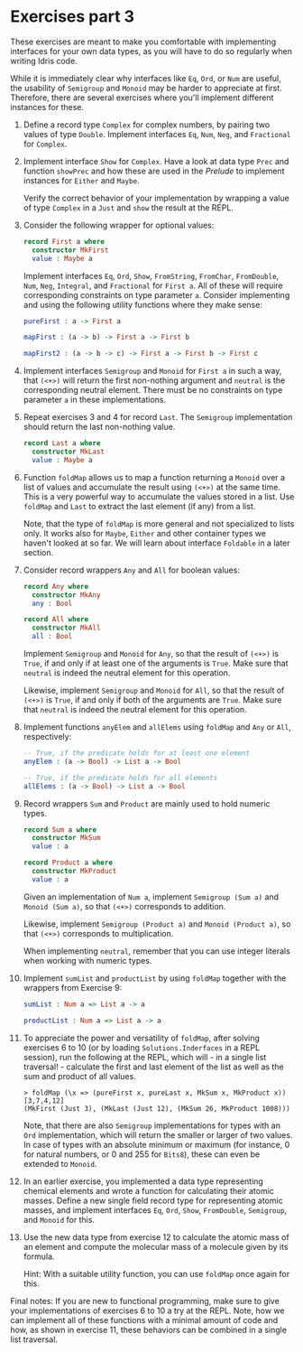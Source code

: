 # Exercises part 3

These exercises are meant to make you comfortable with implementing interfaces for your own data types, as you will have to do so regularly when writing Idris code.

While it is immediately clear why interfaces like `Eq`, `Ord`, or `Num` are useful, the usability of `Semigroup` and `Monoid` may be harder to appreciate at first. Therefore, there are several exercises where you'll implement different instances for these.

01. Define a record type `Complex` for complex numbers, by pairing two values of type `Double`. Implement interfaces `Eq`, `Num`, `Neg`, and `Fractional` for `Complex`.

02. Implement interface `Show` for `Complex`. Have a look at data type `Prec` and function `showPrec` and how these are used in the *Prelude* to implement instances for `Either` and `Maybe`.

    Verify the correct behavior of your implementation by wrapping a value of type `Complex` in a `Just` and `show` the result at the REPL.

03. Consider the following wrapper for optional values:

    ```idris
    record First a where
      constructor MkFirst
      value : Maybe a
    ```

    Implement interfaces `Eq`, `Ord`, `Show`, `FromString`, `FromChar`, `FromDouble`, `Num`, `Neg`, `Integral`, and `Fractional` for `First a`. All of these will require corresponding constraints on type parameter `a`. Consider implementing and using the following utility functions where they make sense:

    ```idris
    pureFirst : a -> First a

    mapFirst : (a -> b) -> First a -> First b

    mapFirst2 : (a -> b -> c) -> First a -> First b -> First c
    ```

04. Implement interfaces `Semigroup` and `Monoid` for `First a` in such a way, that `(<+>)` will return the first non-nothing argument and `neutral` is the corresponding neutral element. There must be no constraints on type parameter `a` in these implementations.

05. Repeat exercises 3 and 4 for record `Last`. The `Semigroup` implementation should return the last non-nothing value.

    ```idris
    record Last a where
      constructor MkLast
      value : Maybe a
    ```

06. Function `foldMap` allows us to map a function returning a `Monoid` over a list of values and accumulate the result using `(<+>)` at the same time. This is a very powerful way to accumulate the values stored in a list. Use `foldMap` and `Last` to extract the last element (if any) from a list.

    Note, that the type of `foldMap` is more general and not specialized to lists only. It works also for `Maybe`, `Either` and other container types we haven't looked at so far. We will learn about interface `Foldable` in a later section.

07. Consider record wrappers `Any` and `All` for boolean values:

    ```idris
    record Any where
      constructor MkAny
      any : Bool

    record All where
      constructor MkAll
      all : Bool
    ```

    Implement `Semigroup` and `Monoid` for `Any`, so that the result of `(<+>)` is `True`, if and only if at least one of the arguments is `True`. Make sure that `neutral` is indeed the neutral element for this operation.

    Likewise, implement `Semigroup` and `Monoid` for `All`, so that the result of `(<+>)` is `True`, if and only if both of the arguments are `True`. Make sure that `neutral` is indeed the neutral element for this operation.

08. Implement functions `anyElem` and `allElems` using `foldMap` and `Any` or `All`, respectively:

    ```idris
    -- True, if the predicate holds for at least one element
    anyElem : (a -> Bool) -> List a -> Bool

    -- True, if the predicate holds for all elements
    allElems : (a -> Bool) -> List a -> Bool
    ```

09. Record wrappers `Sum` and `Product` are mainly used to hold numeric types.

    ```idris
    record Sum a where
      constructor MkSum
      value : a

    record Product a where
      constructor MkProduct
      value : a
    ```

    Given an implementation of `Num a`, implement `Semigroup (Sum a)` and `Monoid (Sum a)`, so that `(<+>)` corresponds to addition.

    Likewise, implement `Semigroup (Product a)` and `Monoid (Product a)`, so that `(<+>)` corresponds to multiplication.

    When implementing `neutral`, remember that you can use integer literals when working with numeric types.

10. Implement `sumList` and `productList` by using `foldMap` together with the wrappers from Exercise 9:

    ```idris
    sumList : Num a => List a -> a

    productList : Num a => List a -> a
    ```

11. To appreciate the power and versatility of `foldMap`, after solving exercises 6 to 10 (or by loading `Solutions.Inderfaces` in a REPL session), run the following at the REPL, which will - in a single list traversal! - calculate the first and last element of the list as well as the sum and product of all values.

    ```repl
    > foldMap (\x => (pureFirst x, pureLast x, MkSum x, MkProduct x)) [3,7,4,12]
    (MkFirst (Just 3), (MkLast (Just 12), (MkSum 26, MkProduct 1008)))
    ```

    Note, that there are also `Semigroup` implementations for types with an `Ord` implementation, which will return the smaller or larger of two values. In case of types with an absolute minimum or maximum (for instance, 0 for natural numbers, or 0 and 255 for `Bits8`), these can even be extended to `Monoid`.

12. In an earlier exercise, you implemented a data type representing chemical elements and wrote a function for calculating their atomic masses. Define a new single field record type for representing atomic masses, and implement interfaces `Eq`, `Ord`, `Show`, `FromDouble`, `Semigroup`, and `Monoid` for this.

13. Use the new data type from exercise 12 to calculate the atomic mass of an element and compute the molecular mass of a molecule given by its formula.

    Hint: With a suitable utility function, you can use `foldMap` once again for this.

Final notes: If you are new to functional programming, make sure to give your implementations of exercises 6 to 10 a try at the REPL. Note, how we can implement all of these functions with a minimal amount of code and how, as shown in exercise 11, these behaviors can be combined in a single list traversal.
